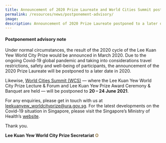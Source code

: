 ```yaml
---
title: Announcement of 2020 Prize Laureate and World Cities Summit postponed
permalink: /resources/news/postponement-advisory/
image: 
description: Announcement of 2020 Prize Laureate postponed to a later date, World Cities Summit rescheduled to 20 – 24 June 2021
---
```


#### **Postponement advisory note**

Under normal circumstances, the result of the 2020 cycle of the Lee Kuan Yew World City Prize would be announced in March 2020. Due to the ongoing Covid-19 global pandemic and taking into considerations travel restrictions, safety and well-being of participants, the announcement of the 2020 Prize Laureate will be postponed to a later date in 2020. 

Likewise, [World Cities Summit (WCS)](https://www.worldcitiessummit.com.sg/) — where the Lee Kuan Yew World City Prize Lecture & Forum and Lee Kuan Yew Prize Award Ceremony & Banquet are held — will be postponed to **20 – 24 June 2021**. 

For any enquiries, please get in touch with us at [leekuanyew_worldcityprize@ura.gov.sg](mailto:leekuanyew_worldcityprize@ura.gov.sg). For the latest developments on the Covid-19 situation in Singapore, please visit the Singapore’s Ministry of Health’s [website](https://www.moh.gov.sg/).

Thank you.

**Lee Kuan Yew World City Prize Secretariat** **<font color="#967942">O</font>** 
